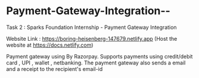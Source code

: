 # Payment-Gateway-Integration--
Task 2 : Sparks Foundation Internship - Payment Gateway Integration 

Website Link :
https://boring-heisenberg-147679.netlify.app (Host the website at https://docs.netlify.com)

Payment gateway using By Razorpay.
Supports payments using credit/debit card , UPI , wallet , netbanking.
The payment gateway also sends a email and a receipt to the recipient's email-id
